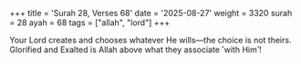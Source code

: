 +++
title = 'Surah 28, Verses 68'
date = '2025-08-27'
weight = 3320
surah = 28
ayah = 68
tags = ["allah", "lord"]
+++

Your Lord creates and chooses whatever He wills—the choice is not theirs. Glorified and Exalted is Allah above what they associate ˹with Him˺!
